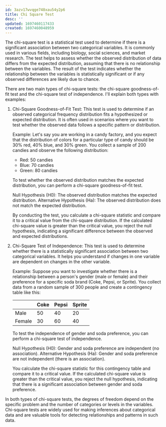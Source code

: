 ```yaml
---
id: 3azv17wvqge748xau54y2p6
title: Chi Square Test
desc: ''
updated: 1697460117433
created: 1697460048959
---
```


The chi-square test is a statistical test used to determine if there is a significant association between two categorical variables. It is commonly used in various fields, including biology, social sciences, and market research. The test helps to assess whether the observed distribution of data differs from the expected distribution, assuming that there is no relationship between the variables. The result of the test indicates whether the relationship between the variables is statistically significant or if any observed differences are likely due to chance.

There are two main types of chi-square tests: the chi-square goodness-of-fit test and the chi-square test of independence. I'll explain both types with examples:

1. Chi-Square Goodness-of-Fit Test:
   This test is used to determine if an observed categorical frequency distribution fits a hypothesized or expected distribution. It is often used in scenarios where you want to test whether the observed data follows a specific pattern or distribution.

   Example:
   Let's say you are working in a candy factory, and you expect that the distribution of colors for a particular type of candy should be 30% red, 40% blue, and 30% green. You collect a sample of 200 candies and observe the following distribution:
   - Red: 50 candies
   - Blue: 70 candies
   - Green: 80 candies

   To test whether the observed distribution matches the expected distribution, you can perform a chi-square goodness-of-fit test.

   Null Hypothesis (H0): The observed distribution matches the expected distribution.
   Alternative Hypothesis (Ha): The observed distribution does not match the expected distribution.

   By conducting the test, you calculate a chi-square statistic and compare it to a critical value from the chi-square distribution. If the calculated chi-square value is greater than the critical value, you reject the null hypothesis, indicating a significant difference between the observed and expected distributions.

2. Chi-Square Test of Independence:
   This test is used to determine whether there is a statistically significant association between two categorical variables. It helps you understand if changes in one variable are dependent on changes in the other variable.

   Example:
   Suppose you want to investigate whether there is a relationship between a person's gender (male or female) and their preference for a specific soda brand (Coke, Pepsi, or Sprite). You collect data from a random sample of 300 people and create a contingency table like this:

   |            | Coke | Pepsi | Sprite |
   |------------|------|-------|--------|
   | Male       | 50   | 40    | 20     |
   | Female     | 30   | 60    | 40     |

   To test the independence of gender and soda preference, you can perform a chi-square test of independence.

   Null Hypothesis (H0): Gender and soda preference are independent (no association).
   Alternative Hypothesis (Ha): Gender and soda preference are not independent (there is an association).

   You calculate the chi-square statistic for this contingency table and compare it to a critical value. If the calculated chi-square value is greater than the critical value, you reject the null hypothesis, indicating that there is a significant association between gender and soda preference.

In both types of chi-square tests, the degrees of freedom depend on the specific problem and the number of categories or levels in the variables. Chi-square tests are widely used for making inferences about categorical data and are valuable tools for detecting relationships and patterns in such data.